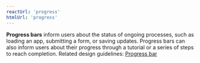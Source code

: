 ```yaml
---
reactUrl: 'progress'
htmlUrl: 'progress'
---
```

**Progress bars** inform users about the status of ongoing processes, such as loading an app, submitting a form, or saving updates. Progress bars can also inform users about their progress through a tutorial or a series of steps to reach completion. Related design guidelines: [Progress bar](design-guidelines/usage-and-behavior/progress-bar)
